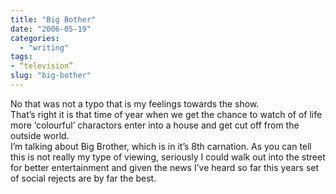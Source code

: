 ```yaml
---
title: "Big Bother"
date: "2006-05-19"
categories: 
  - "writing"
tags:
- “television”
slug: "big-bother"
---
```


No that was not a typo that is my feelings towards the show.  
That’s right it is that time of year when we get the chance to watch of of life more ‘colourful’ charactors enter into a house and get cut off from the outside world.  
I’m talking about Big Brother, which is in it’s 8th carnation. As you can tell this is not really my type of viewing, seriously I could walk out into the street for better entertainment and given the news I’ve heard so far this years set of social rejects are by far the best.
